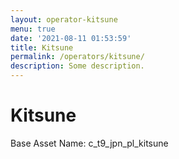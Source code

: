 ```yaml
---
layout: operator-kitsune
menu: true
date: '2021-08-11 01:53:59'
title: Kitsune
permalink: /operators/kitsune/
description: Some description.
---
```


# Kitsune

Base Asset Name: c_t9_jpn_pl_kitsune